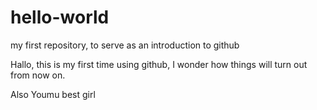 # hello-world
my first repository, to serve as an introduction to github

Hallo, this is my first time using github, I wonder how things will turn out from now on. 

Also Youmu best girl
